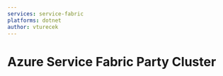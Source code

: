 ```yaml
---
services: service-fabric
platforms: dotnet
author: vturecek
---
```


# Azure Service Fabric Party Cluster
